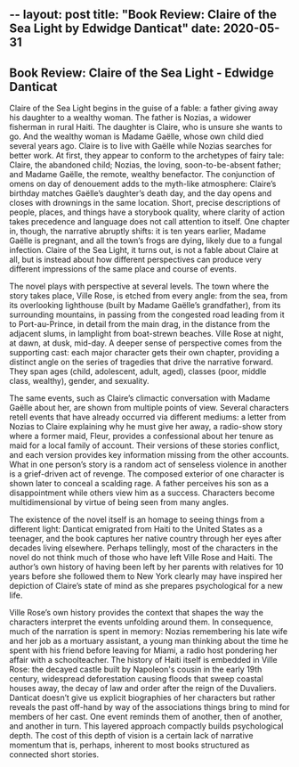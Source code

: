 --
layout: post
title: "Book Review: Claire of the Sea Light by Edwidge Danticat"
date: 2020-05-31
--

## Book Review: Claire of the Sea Light - Edwidge Danticat

Claire of the Sea Light begins in the guise of a fable: a father giving away his daughter to a wealthy woman. The father is Nozias, a widower fisherman in rural Haiti. The daughter is Claire, who is unsure she wants to go. And the wealthy woman is Madame Gaëlle, whose own child died several years ago. Claire is to live with Gaëlle while Nozias searches for better work. At first, they appear to conform to the archetypes of fairy tale: Claire, the abandoned child; Nozias, the loving, soon-to-be-absent father; and Madame Gaëlle, the remote, wealthy benefactor. The conjunction of omens on day of denouement adds to the myth-like atmosphere: Claire’s birthday matches Gaëlle’s daughter’s death day, and the day opens and closes with drownings in the same location. Short, precise descriptions of people, places, and things have a storybook quality, where clarity of action takes precedence and language does not call attention to itself. One chapter in, though, the narrative abruptly shifts: it is ten years earlier, Madame Gaëlle is pregnant, and all the town’s frogs are dying, likely due to a fungal infection. Claire of the Sea Light, it turns out, is not a fable about Claire at all, but is instead about how different perspectives can produce very different impressions of the same place and course of events. 

The novel plays with perspective at several levels. The town where the story takes place, Ville Rose, is etched from every angle: from the sea, from its overlooking lighthouse (built by Madame Gaëlle’s grandfather), from its surrounding mountains, in passing from the congested road leading from it to Port-au-Prince, in detail from the main drag, in the distance from the adjacent slums, in lamplight from boat-strewn beaches. Ville Rose at night, at dawn, at dusk, mid-day. A deeper sense of perspective comes from the supporting cast: each major character gets their own chapter, providing a distinct angle on the series of tragedies that drive the narrative forward. They span ages (child, adolescent, adult, aged), classes (poor, middle class, wealthy), gender, and sexuality. 

The same events, such as Claire’s climactic conversation with Madame Gaëlle about her, are shown from multiple points of view. Several characters retell events that have already occurred via different mediums: a letter from Nozias to Claire explaining why he must give her away, a radio-show story where a former maid, Fleur, provides a confessional about her tenure as maid for a local family of account. Their versions of these stories conflict, and each version provides key information missing from the other accounts. What in one person’s story is a random act of senseless violence in another is a grief-driven act of revenge. The composed exterior of one character is shown later to conceal a scalding rage. A father perceives his son as a disappointment while others view him as a success. Characters become multidimensional by virtue of being seen from many angles. 

The existence of the novel itself is an homage to seeing things from a different light: Danticat emigrated from Haiti to the United States as a teenager, and the book captures her native country through her eyes after decades living elsewhere. Perhaps tellingly, most of the characters in the novel do not think much of those who have left Ville Rose and Haiti. The author’s own history of having been left by her parents with relatives for 10 years before she followed them to New York clearly may have inspired her depiction of Claire’s state of mind as she prepares psychological for a new life. 

Ville Rose’s own history provides the context that shapes the way the characters interpret the events unfolding around them. In consequence, much of the narration is spent in memory: Nozias remembering his late wife and her job as a mortuary assistant, a young man thinking about the time he spent with his friend before leaving for Miami, a radio host pondering her affair with a schoolteacher. The history of Haiti itself is embedded in Ville Rose: the decayed castle built by Napoleon's cousin in the early 19th century, widespread deforestation causing floods that sweep coastal houses away, the decay of law and order after the reign of the Duvaliers. Danticat doesn’t give us explicit biographies of her characters but rather reveals the past off-hand by way of the associations things bring to mind for members of her cast. One event reminds them of another, then of another, and another in turn. This layered approach compactly builds psychological depth. The cost of this depth of vision is a certain lack of narrative momentum that is, perhaps, inherent to most books structured as connected short stories. 

